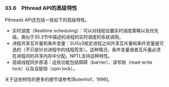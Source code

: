 ### 33.6　Pthread API的高级特性

Pthreads API还包括一些如下的高级特性。

+ 实时调度（Realtime scheduling）：可以对线程设置实时调度策略以及优先级。类似于35.3节中描述的进程的实时调度的系统调用。
+ 进程共享互斥量和条件变量：SUSv3规定进程之间共享互斥量和条件变量是可选的（不只是针对进程中的线程而言）。这种情况，条件变量或者互斥量必须在进程间的共享内存中分配。NPTL支持这种特性。
+ 高级线程同步原语：这些功能包括障碍（barrier）、读写锁（read-write lock）以及自旋锁（spin lock）。

关于这些特性的更多的细节请参考[Butenhof，1996]。

